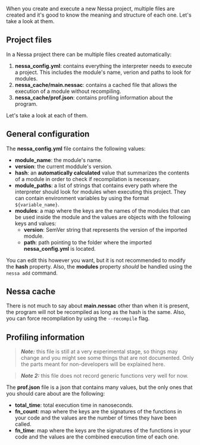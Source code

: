 When you create and execute a new Nessa project, multiple files are created and it's good to know the meaning and
structure of each one. Let's take a look at them.

## Project files

In a Nessa project there can be multiple files created automatically:

1. **nessa_config.yml**: contains everything the interpreter needs to execute a project. This includes the module's name,
   verion and paths to look for modules.
2. **nessa_cache/main.nessac**: contains a cached file that allows the execution of a module without recompiling.
3. **nessa_cache/prof.json**: contains profiling information about the program.

Let's take a look at each of them.

## General configuration

The **nessa_config.yml** file contains the following values:

* **module_name**: the module's name.
* **version**: the current moddule's version.
* **hash**: an **automatically calculated** value that summarizes the contents of a module in order to check if recompilation is necessary.
* **module_paths**: a list of strings that contains every path where the interpreter should look for modules when executing this project. They can contain
  environment variables by using the format `${variable_name}`.
* **modules**: a map where the keys are the names of the modules that can be used inside the module and the values are objects with the following keys and values:
    * **version**: SemVer string that represents the version of the imported module.
    * **path**: path pointing to the folder where the imported **nessa_config.yml** is located. 

You can edit this however you want, but it is not recommended to modify the **hash** property. Also, the **modules** property *should* be handled using the `nessa add`
command.

## Nessa cache

There is not much to say about **main.nessac** other than when it is present, the program will not be recompiled as long as the hash is the same. Also, you can force
recompilation by using the `--recompile` flag.

## Profiling information

> ***Note:*** this file is still at a very experimental stage, so things may change and you might see some things that are not documented. Only the parts meant for
> non-developers will be explained here.

> ***Note 2:*** this file does not record generic functions very well for now.

The **prof.json** file is a json that contains many values, but the only ones that you should care about are the following:

* **total_time**: total execution time in nanoseconds.
* **fn_count**: map where the keys are the signatures of the functions in your code and the values are the number of times they have been called.
* **fn_time**: map where the keys are the signatures of the functions in your code and the values are the combined execution time of each one.